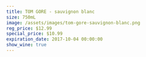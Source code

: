 ```yaml
---
title: TOM GORE - sauvignon blanc
size: 750mL
image: /assets/images/tom-gore-sauvignon-blanc.png
reg_price: $12.99
special_price: $10.99
expiration_date: 2017-10-04 00:00:00
show_wine: true
---
```



